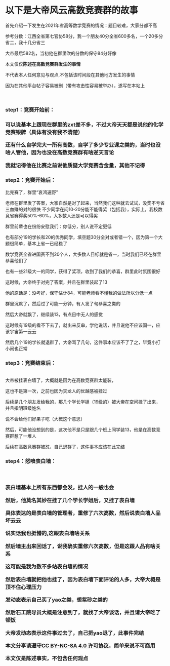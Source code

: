 <h1>以下是大帝风云高数竞赛群的故事</h1>
首先介绍一下发生在2021年省高等数学竞赛的情况：题目较难，大家分都不高

参考分数：江西全省第七官协58分，我一个朋友40分全省600多名，一个20多分省二，我十几分省三

大帝最后582名，当初他在群里吹的分数的保守84分好像

本文仅仅**陈述在高数竞赛群发生的事情**

不代表本人任何意见与观点,不包括该时间段在其他地方发生的事情

因为在其他平台帖子容易被删（带有攻击性容易被举办），遂写在本站上


<br/>
<h3>step1：竞赛开始前：<h3>

可以说基本上跟现在群里的zxt差不多，不过大帝天天都是说他的化学竞赛银牌（具体有没有我不清楚）

还有什么自学完大一所有高数，自学了多少专业课之类的，当时也没啥人管他，因为也没在高数竞赛群有啥逆天言论

我就记得他在比赛之前说他质疑大学竞赛含金量，其他不记得

<h3>step2：竞赛开始后：</h3>

比完赛了，群里“哀鸿遍野”

老师在群里发了答案，大家自然是对了起来，当然我们这种就去试试，没奖不亏省三血赚的对的很快
不少同学在问10-20分能不能得奖（包括我），实际上，我校数竞省赛得奖50%-60%，大多数人还是可以得奖

群里前辈也在纷纷安慰我们：你低分，别人说不定更低

也有部分19的学长和20的优秀同学，填空题30分全对或者错一个，因为第一个大题很简单，基本上省一已经稳了


数学竞赛全省进国赛不到20个人，大多数人目标就是省一，当时我们已经在群里恭喜他们了

也有一些21级大一的同学，获得了奖项，收到了我们的恭喜，群里此时氛围很好

这时候，大帝终于对完了答案，并且在群里装起了13

他的原话是：没考好，保守估计84，可能老师看不懂我的做法所以分低一点

群里沉默了，然后过了可能一分钟，有人发了句恭喜之类的

然后大帝就飘了，继续装13，有点目中无人的感觉

这时候有19级的看不下去了，就出来反串，学他说话，并且说他不应该国一，应该宇宙第一云云

然后几个19的学长就退群了，大帝骂了几句，这件事本应该不了了之，毕竟小打小闹也正常

<h3>step3：竞赛结束后：</h3>
  
<br/>
大帝被挂表白墙了，大概就是因为在高数竞赛群太能装，

这也不是第一次，之前也因为天龙人的优越感被挂过

后续是几个朋友发给我的，那几个学长学姐（19级的）被大帝在空间挂了出来，并且指明班级姓名

说不会给他们好果子吃（大概这个意思）

然后，可能他没想到的是，这次他不是只是跟几个班上同学装13，他是在高数竞赛群惹了一堆人

后续在高数竞赛群被怼，自己退群了，这件事本应该在此完结

<h3>step4：怒喷表白墙：<h3>
<br/>

表白墙基本上所有东西都会发，挂人的一般也会
  
然后，他莫名其妙在挂了几个学长学姐后，又挂了表白墙

具体表达的是表白墙的管理者，重修了六次高数，然后说表白墙人品坏云云

说实话我也挺懵的,这跟表白墙啥关系
  
然后墙主出来回话了，说我确实重修六次高数，但是这跟人品有啥关系

这可能是我为数不多站表白墙的情况

然后表白墙就把他也挂了，因为表白墙下面评论的人多，大帝大概是顶不住心理压力
  
发动态表示自己买了yao之类，想紫砂之类的
  
然后石工院导员大概是注意到了，就找了大帝谈话，并且请大帝吃了顿饭
  
大帝发动态表示这件事过去了，自己把yao退了，此事件完结
  
本文分享请遵守<a href="https://creativecommons.org/licenses/by-nc-sa/4.0/" title="">CC BY-NC-SA 4.0 许可协议</a>，简单来说不可商用

本文仅是陈述事实，不包含任何观点
